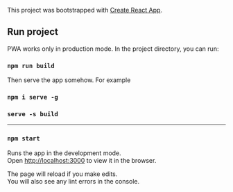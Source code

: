 This project was bootstrapped with [Create React App](https://github.com/facebook/create-react-app).

## Run project

PWA works only in production mode. In the project directory, you can run:

### `npm run build`

Then serve the app somehow. For example

### `npm i serve -g`

### `serve -s build`

--------

### `npm start`

Runs the app in the development mode.<br />
Open [http://localhost:3000](http://localhost:3000) to view it in the browser.

The page will reload if you make edits.<br />
You will also see any lint errors in the console.
